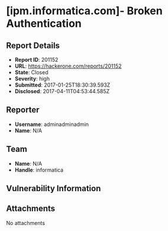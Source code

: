 # [ipm.informatica.com]- Broken Authentication

## Report Details
- **Report ID**: 201152
- **URL**: https://hackerone.com/reports/201152
- **State**: Closed
- **Severity**: high
- **Submitted**: 2017-01-25T18:30:39.593Z
- **Disclosed**: 2017-04-11T04:53:44.585Z

## Reporter
- **Username**: adminadminadmin
- **Name**: N/A

## Team
- **Name**: N/A
- **Handle**: informatica

## Vulnerability Information


## Attachments
No attachments
